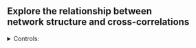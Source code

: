 ## Explore the relationship between<br/>network structure and cross-correlations

<details>
<summary> Controls: </summary>

|  |  |
| ------:| :----------|
| `space`: | pause / play |
| `c`:  | clears the signal buffer |

</details>


<!--
Note, newlines above are important:
https://stackoverflow.com/questions/29368902/how-can-i-wrap-my-markdown-in-an-html-div
-->
